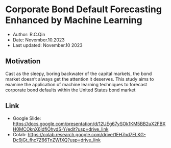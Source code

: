 # Corporate Bond Default Forecasting Enhanced by Machine Learning

 - Author: R.C.Qin
 - Date: November.10.2023
 - Last updated: November.10 2023

## Motivation

 Cast as the sleepy, boring backwater of the capital markets, the bond market doesn’t always get the attention it deserves.
 This study aims to examine the application of machine learning techniques to forecast corporate bond defaults within the United States bond market 

## Link

 * Google Slide: https://docs.google.com/presentation/d/12UEg67ySOk1KM5BB2uX2FBXH0MCOknX6IdfiOhydS-Y/edit?usp=drive_link
 * Colab: https://colab.research.google.com/drive/1EH7nd7ELKG-Dc9jGt_fhc7Z66TnZWfXQ?usp=drive_link
